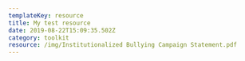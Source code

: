 ```yaml
---
templateKey: resource
title: My test resource
date: 2019-08-22T15:09:35.502Z
category: toolkit
resource: /img/Institutionalized Bullying Campaign Statement.pdf
---
```


